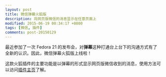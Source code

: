 ```yaml
---
layout: post
title: 微信弹幕火狐版
description: 将网页版微信的消息显示在任意页面上
modified: 2015-06-19 00:34:17 +0800
tags: [微信, 插件]
comments: post-20150129
---
```


最近参加了一次 Fedora 21 的发布会，对**弹幕**这种打通台上台下的沟通方式有了全新的认识。因此，微信弹幕火狐版上线啦！

这款火狐插件的主要功能是以弹幕的形式显示网页版微信收到的消息，使用方法可以访问[插件主页](http://aidistan.github.io/firefox-weixin-danmu/)了解。
